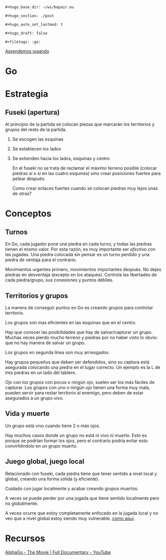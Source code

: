 ```{=org}
#+hugo_base_dir: ~/ws/kepair.eu
```
```{=org}
#+hugo_section: ./post
```
```{=org}
#+hugo_auto_set_lastmod: t
```
```{=org}
#+hugo_draft: false
```
```{=org}
#+filetags: :go:
```
[Aprendemos jugando](id:12ab8672-e1cb-45b4-8587-c5fa3ba83d1f)

# Go

# Estrategia

## Fuseki (apertura)

Al principio de la partida se colocan piezas que marcarán los
territorios y grupos del resto de la partida.

1.  Se escogen las esquinas

2.  Se establecen los lados

3.  Se extienden hacia los lados, esquinas y centro

    En el fuseki no se trata de reclamar el máximo terreno posible
    (colocar piedras sí o sí en las cuatro esquinas) sino crear
    posiciones fuertes para pelear después.

    Como crear enlaces fuertes cuando se colocan piedras muy lejos unas
    de otras?

# Conceptos

## Turnos

En Go, cada jugador pone una piedra en cada turno, y todas las piedras
tienen el mismo valor. Por esta razón, es muy importante ser *efectivo*
con las jugadas. Una piedra colocada sin pensar es un turno perdido y
una piedra de ventaja para el contrario.

Movimientos urgentes primero, movimientos importantes después. No dejes
piedras en desventaja (excepto en los ataques). Controla las libertades
de cada piedra/grupo, sus conexiones y puntos débiles.

## Territorios y grupos

La manera de conseguir puntos en Go es creando grupos para controlar
territorio.

Los grupos son mas eficientes en las esquinas que en el centro.

Hay que conocer las posibilidades que hay de salvar/capturar un grupo.
Muchas veces pierdo mucho terreno y piedras por no haber visto lo obvio:
que no hay manera de salvar un grupo.

Los grupos en segunda línea son muy arriesgados.

Hay grupos pequeños que deben ser defendidos, sino su captura está
asegurada colocando una piedra en el lugar correcto. Un ejemplo es la L
de tres piedras en un lado del tablero.

Ojo con los grupos con pocos o ningún ojo, suelen ser los más fáciles de
capturar. Los grupos con uno o ningún ojo tienen una forma muy mala,
pueden servir para restar territorio al enemigo, pero deben de estar
asegurados a un grupo vivo.

## Vida y muerte

Un grupo está vivo cuando tiene 2 o más ojos.

Hay muchos casos donde un grupo no está ni vivo ni muerto. Esto es
porque se podrían formar los ojos, pero el contrario podría evitar esto
convirtiéndolo en un grupo muerto.

## Juego global, juego local

Relacionado con fuseki, cada piedra tiene que tener sentido a nivel
local y global, creando una forma sólida (y eficiente).

Cuidado con jugar localmente y acabar creando grupos muertos.

A veces se puede perder por una jugada que tiene sentido localmente pero
no globalmente.

A veces ocurre que estoy completamente enfocado en la jugada local y no
veo que a nivel global estoy siendo muy vulnerable. [como
aquí](https://online-go.com/game/32749450).

# Recursos

[AlphaGo - The Movie \| Full Documentary -
YouTube](https://youtu.be/WXuK6gekU1Y)

